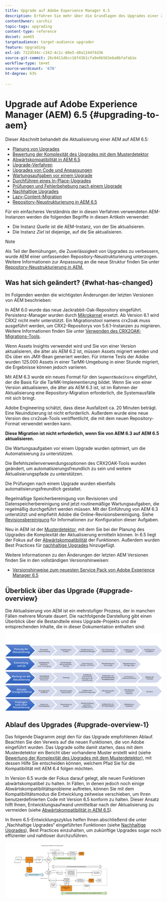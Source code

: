 ```yaml
---
title: Upgrade auf Adobe Experience Manager 6.5
description: Erfahren Sie mehr über die Grundlagen des Upgrades einer älteren Adobe Experience Manager-AEM-Installation auf AEM 6.5.
contentOwner: sarchiz
topic-tags: upgrading
content-type: reference
docset: aem65
targetaudience: target-audience upgrader
feature: Upgrading
exl-id: 722d544c-c342-4c1c-80e5-d0a1244f4d36
source-git-commit: 26c0411d6cc16f4361cfa9e6b563eba0bfafab1e
workflow-type: tm+mt
source-wordcount: '678'
ht-degree: 63%

---
```


# Upgrade auf Adobe Experience Manager (AEM) 6.5 {#upgrading-to-aem}

Dieser Abschnitt behandelt die Aktualisierung einer AEM auf AEM 6.5:

* [Planung von Upgrades](/help/sites-deploying/upgrade-planning.md)
* [Bewertung der Komplexität des Upgrades mit dem Musterdetektor ](/help/sites-deploying/pattern-detector.md)
* [Abwärtskompatibilität in AEM 6.5](/help/sites-deploying/backward-compatibility.md)
  <!--* [Using Offline Reindexing To Reduce Downtime During an Upgrade](/help/sites-deploying/upgrade-offline-reindexing.md)-->
* [Upgrade-Verfahren](/help/sites-deploying/upgrade-procedure.md)
* [Upgrades von Code und Anpassungen](/help/sites-deploying/upgrading-code-and-customizations.md)
* [Wartungsaufgaben vor einem Upgrade](/help/sites-deploying/pre-upgrade-maintenance-tasks.md)
* [Durchführen eines In-Place-Upgrades](/help/sites-deploying/in-place-upgrade.md)
* [Prüfungen und Fehlerbehebung nach einem Upgrade](/help/sites-deploying/post-upgrade-checks-and-troubleshooting.md)
* [Nachhaltige Upgrades](/help/sites-deploying/sustainable-upgrades.md)
* [Lazy-Content-Migration](/help/sites-deploying/lazy-content-migration.md)
* [Repository-Neustrukturierung in AEM 6.5](/help/sites-deploying/repository-restructuring.md)

Für ein einfacheres Verständnis der in diesen Verfahren verwendeten AEM-Instanzen werden die folgenden Begriffe in diesen Artikeln verwendet:

* Die Instanz *Quelle* ist die AEM-Instanz, von der Sie aktualisieren.
* Die Instanz *Ziel* ist diejenige, auf die Sie aktualisieren.

>[!NOTE]
>
>Als Teil der Bemühungen, die Zuverlässigkeit von Upgrades zu verbessern, wurde AEM einer umfassenden Repository-Neustrukturierung unterzogen. Weitere Informationen zur Anpassung an die neue Struktur finden Sie unter [Repository-Neustrukturierung in AEM.](/help/sites-deploying/repository-restructuring.md)

## Was hat sich geändert? {#what-has-changed}

Im Folgenden werden die wichtigsten Änderungen der letzten Versionen von AEM beschrieben:

In AEM 6.0 wurde das neue Jackrabbit-Oak-Repository eingeführt. Persistenz-Manager wurden durch [Mikrokernel](/help/sites-deploying/platform.md#contentbody_title_4) ersetzt. Ab Version 6.1 wird CRX2 nicht mehr unterstützt. Ein Migrationstool namens crx2oak muss ausgeführt werden, um CRX2-Repositorys von 5.6.1-Instanzen zu migrieren. Weitere Informationen finden Sie unter [Verwenden des CRX2OAK-Migrations-Tools](/help/sites-deploying/using-crx2oak.md).

Wenn Assets Insights verwendet wird und Sie von einer Version aktualisieren, die älter als AEM 6.2 ist, müssen Assets migriert werden und IDs über ein JMX-Bean generiert werden. Für interne Tests der Adobe wurden 125.000 Assets in einer TarMK-Umgebung in einer Stunde migriert, die Ergebnisse können jedoch variieren.

Mit AEM 6.3 wurde ein neues Format für den `SegmentNodeStore` eingeführt, der die Basis für die TarMK-Implementierung bildet. Wenn Sie von einer Version aktualisieren, die älter als AEM 6.3 ist, ist im Rahmen der Aktualisierung eine Repository-Migration erforderlich, die Systemausfälle mit sich bringt.

Adobe Engineering schätzt, dass diese Ausfallzeit ca. 20 Minuten beträgt. Eine Neuindizierung ist nicht erforderlich. Außerdem wurde eine neue Version des crx2oak-Tools veröffentlicht, die mit dem neuen Repository-Format verwendet werden kann.

**Diese Migration ist nicht erforderlich, wenn Sie von AEM 6.3 auf AEM 6.5 aktualisieren.**

Die Wartungsaufgaben vor einem Upgrade wurden optimiert, um die Automatisierung zu unterstützen.

Die Befehlszeilenverwendungsoptionen des CRX2OAK-Tools wurden geändert, um automatisierungsfreundlich zu sein und weitere Aktualisierungspfade zu unterstützen.

Die Prüfungen nach einem Upgrade wurden ebenfalls automatisierungsfreundlich gestaltet.

Regelmäßige Speicherbereinigung von Revisionen und Datenspeicherbereinigung sind jetzt routinemäßige Wartungsaufgaben, die regelmäßig durchgeführt werden müssen. Mit der Einführung von AEM 6.3 unterstützt und empfiehlt Adobe die Online-Revisionsbereinigung. Siehe [Revisionsbereinigung](/help/sites-deploying/revision-cleanup.md) für Informationen zur Konfiguration dieser Aufgaben.

Neu in AEM ist der [Musterdetektor](/help/sites-deploying/pattern-detector.md), mit dem Sie bei der Planung des Upgrades die Komplexität der Aktualisierung ermitteln können. In 6.5 liegt der Fokus auf der [Abwärtskompatibilität](/help/sites-deploying/backward-compatibility.md) der Funktionen. Außerdem wurden Best Practices für [nachhaltige Upgrades](/help/sites-deploying/sustainable-upgrades.md) hinzugefügt.

Weitere Informationen zu den Änderungen der letzten AEM Versionen finden Sie in den vollständigen Versionshinweisen:

* [Versionshinweise zum neuesten Service Pack von Adobe Experience Manager 6.5](/help/release-notes/release-notes.md)

## Überblick über das Upgrade {#upgrade-overview}

Die Aktualisierung von AEM ist ein mehrstufiger Prozess, der in manchen Fällen mehrere Monate dauert. Die nachfolgende Darstellung gibt einen Überblick über die Bestandteile eines Upgrade-Projekts und die entsprechenden Inhalte, die in dieser Dokumentation enthalten sind:

![screen_shot_2018-03-30at80708am](assets/screen_shot_2018-03-30at80708am.png)

## Ablauf des Upgrades {#upgrade-overview-1}

Das folgende Diagramm zeigt den für das Upgrade empfohlenen Ablauf. Beachten Sie den Verweis auf die neuen Funktionen, die von Adobe eingeführt wurden. Das Upgrade sollte damit starten, dass mit dem Musterdetektor ein Bericht über vorhandene Muster erstellt wird (siehe [Bewertung der Komplexität des Upgrades mit dem Musterdetektor](/help/sites-deploying/pattern-detector.md)), mit dessen Hilfe Sie entscheiden können, welchem Pfad Sie für die Kompatibilität mit AEM 6.4 folgen möchten.

In Version 6.5 wurde der Fokus darauf gelegt, alle neuen Funktionen abwärtskompatibel zu halten. In Fällen, in denen jedoch noch einige Abwärtskompatibilitätsprobleme auftreten, können Sie mit dem Kompatibilitätsmodus die Entwicklung zeitweise verschieben, um Ihren benutzerdefinierten Code mit Version 6.5 konform zu halten. Dieser Ansatz hilft Ihnen, Entwicklungsaufwand unmittelbar nach der Aktualisierung zu vermeiden (siehe [Abwärtskompatibilität in AEM 6.5](/help/sites-deploying/backward-compatibility.md)).

In Ihrem 6.5-Entwicklungszyklus helfen Ihnen abschließend die unter „Nachhaltige Upgrades“ eingeführten Funktionen (siehe [Nachhaltige Upgrades](/help/sites-deploying/sustainable-upgrades.md)), Best Practices einzuhalten, um zukünftige Upgrades sogar noch effizienter und nahtloser durchzuführen.

![6_4_upgrade_overviewflowchart-newpage3](assets/6_4_upgrade_overviewflowchart-newpage3.png)

